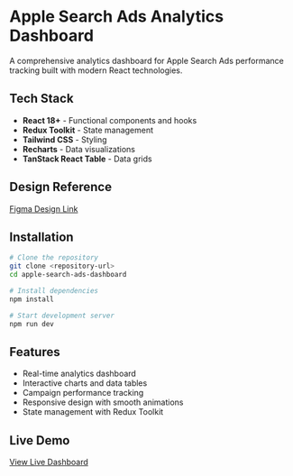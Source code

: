 # Apple Search Ads Analytics Dashboard

A comprehensive analytics dashboard for Apple Search Ads performance tracking built with modern React technologies.

## Tech Stack

- **React 18+** - Functional components and hooks
- **Redux Toolkit** - State management
- **Tailwind CSS** - Styling 
- **Recharts** - Data visualizations
- **TanStack React Table** - Data grids

## Design Reference

[Figma Design Link](https://www.figma.com/design/HdQf17TQGkKEmYL5hbjc4T/Task?node-id=0-1&t=n6CGxFcDKV4mbeKK-1)

## Installation

```bash
# Clone the repository
git clone <repository-url>
cd apple-search-ads-dashboard

# Install dependencies
npm install

# Start development server
npm run dev
```

## Features

- Real-time analytics dashboard
- Interactive charts and data tables
- Campaign performance tracking
- Responsive design with smooth animations
- State management with Redux Toolkit


## Live Demo

[View Live Dashboard](https://assignment-analytics-dashboard.vercel.app/)
